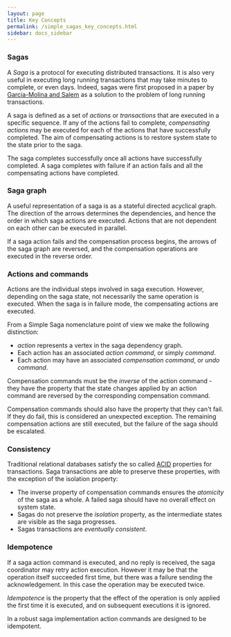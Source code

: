 ```yaml
---
layout: page
title: Key Concepts
permalink: /simple_sagas_key_concepts.html
sidebar: docs_sidebar
---
```


### Sagas

A *Saga* is a protocol for executing distributed transactions. It is also very useful in executing long running transactions that may
take minutes to complete, or even days.
Indeed, sagas were first proposed in a paper by [Garcia-Molina and Salem](https://www.cs.cornell.edu/andru/cs711/2002fa/reading/sagas.pdf) 
as a solution to the problem of long running transactions.

A saga is defined as a set of *actions* or *transactions* that are executed in a specific sequence.
If any of the actions fail to complete, *compensating actions* may be executed for each of the actions that have
successfully completed. The aim of compensating actions is to restore system state to the state prior to the saga. 

The saga completes successfully once all actions have successfully completed. A saga completes with failure if an action fails
and all the compensating actions have completed.

### Saga graph

A useful representation of a saga is as a stateful directed acyclical graph. 
The direction of the arrows determines the dependencies, and hence the order in which saga actions are executed. 
Actions that are not dependent on each other can be executed in parallel.

If a saga action fails and the compensation process begins, the arrows of the saga graph are reversed, and the compensation operations are executed in the reverse order.

### Actions and commands

Actions are the individual steps involved in saga execution. 
However, depending on the saga state, not necessarily the same operation is executed.
When the saga is in failure mode, the compensating actions are executed.

From a Simple Saga nomenclature point of view we make the following distinction:
* *action* represents a vertex in the saga dependency graph.
* Each action has an associated *action command*, or simply *command*.
* Each action may have an associated *compensation command*, or *undo command*.

Compensation commands must be the *inverse* of the action command - they have the property that the state changes 
applied by an action command are reversed by the corresponding compensation command. 

Compensation commands should also have the property that they can't fail. If they do fail, this 
is considered an unexpected exception.  The remaining compensation actions are still executed, 
but the failure of the saga should be escalated.

### Consistency

Traditional relational databases satisfy the so called [ACID](https://en.wikipedia.org/wiki/ACID_(computer_science)) properties for transactions.
Saga transactions are able to preserve these properties, with the exception of the isolation property:
* The inverse property of compensation commands ensures the *atomicity* of the saga as a whole. A failed saga should have no overall effect on system state.
* Sagas do not preserve the *isolation* property, as the intermediate states are visible as the saga progresses.
* Sagas transactions are *eventually consistent*.

### Idempotence

If a saga action command is executed, and no reply is received,
the saga coordinator may retry action execution. 
However it may be that the operation itself succeeded first time, but there was a failure sending the acknowledgement. 
In this case the operation may be executed twice.

*Idempotence* is the property that the effect of the operation is only applied the first time it is executed, 
and on subsequent executions it is ignored.

In a robust saga implementation action commands are designed to be idempotent.

